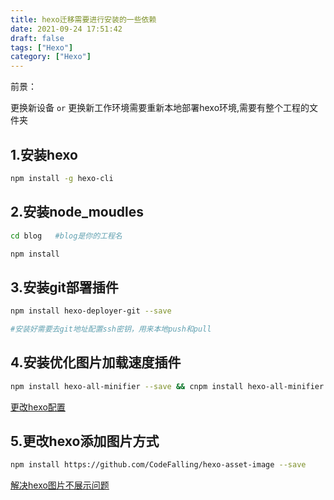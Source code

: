 ```yaml
---
title: hexo迁移需要进行安装的一些依赖
date: 2021-09-24 17:51:42
draft: false
tags: ["Hexo"]
category: ["Hexo"]
---
```


前景：

更换新设备 ``or`` 更换新工作环境需要重新本地部署hexo环境,需要有整个工程的文件夹


## 1.安装hexo
```bash
npm install -g hexo-cli
```

## 2.安装node_moudles
```bash
cd blog   #blog是你的工程名

npm install
```

## 3.安装git部署插件
```bash
npm install hexo-deployer-git --save

#安装好需要去git地址配置ssh密钥，用来本地push和pull
```

## 4.安装优化图片加载速度插件
```bash
npm install hexo-all-minifier --save && cnpm install hexo-all-minifier --save
```
[更改hexo配置](https://cywhat.cn/2021/07/14/hexo%E4%BC%98%E5%8C%96%E5%8A%A0%E8%BD%BD%E9%80%9F%E5%BA%A6/)

## 5.更改hexo添加图片方式
```bash
npm install https://github.com/CodeFalling/hexo-asset-image --save
```

[解决hexo图片不展示问题](https://cywhat.cn/2021/08/18/%E8%A7%A3%E5%86%B3hexo%E5%9B%BE%E7%89%87%E4%B8%8D%E5%B1%95%E7%A4%BA%E9%97%AE%E9%A2%98/)